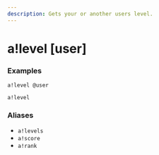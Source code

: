 ```yaml
---
description: Gets your or another users level.
---
```


# a!level \[user\]

### Examples

```text
a!level @user
```

```text
a!level
```

### Aliases

* `a!levels`
* `a!score`
* `a!rank`

